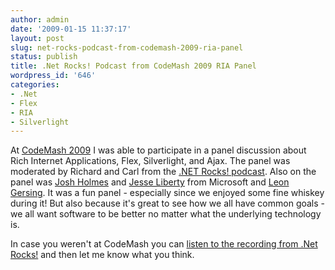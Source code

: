 ```yaml
---
author: admin
date: '2009-01-15 11:37:17'
layout: post
slug: net-rocks-podcast-from-codemash-2009-ria-panel
status: publish
title: .Net Rocks! Podcast from CodeMash 2009 RIA Panel
wordpress_id: '646'
categories:
- .Net
- Flex
- RIA
- Silverlight
---
```


At [CodeMash 2009](http://www.codemash.org) I was able to participate in a
panel discussion about Rich Internet Applications, Flex, Silverlight, and
Ajax. The panel was moderated by Richard and Carl from the [.NET Rocks!
podcast](http://www.dotnetrocks.com). Also on the panel was [Josh
Holmes](http://joshholmes.com/) and [Jesse
Liberty](http://silverlight.net/blogs/jesseliberty/) from Microsoft and [Leon
Gersing](http://www.fallenrogue.com/). It was a fun panel - especially since
we enjoyed some fine whiskey during it! But also because it's great to see how
we all have common goals - we all want software to be better no matter what
the underlying technology is.

In case you weren't at CodeMash you can [listen to the recording from .Net
Rocks!](http://www.dotnetrocks.com/default.aspx?ShowNum=412) and then let me
know what you think.

